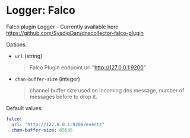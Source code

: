 # Logger: Falco

Falco plugin Logger - Currently available here https://github.com/SysdigDan/dnscollector-falco-plugin

Options:

* `url` (string)
  > Falco Plugin endpoint url "http://127.0.0.1:9200"

* `chan-buffer-size` (integer)
  > channel buffer size used on incoming dns message, number of messages before to drop it.

Default values:

```yaml
falco:
  url: "http://127.0.0.1:9200/events"
  chan-buffer-size: 65535
```
